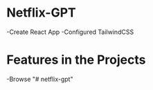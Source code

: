 # Netflix-GPT

-Create React App
-Configured TailwindCSS

# Features in the Projects

-Browse
"# netflix-gpt" 
